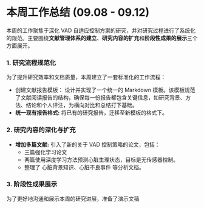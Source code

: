 # 本周工作总结 (09.08 - 09.12)

本周的工作聚焦于深化 VAD 自适应控制方案的研究，并对研究过程进行了系统化的规范。主要围绕**文献管理体系的建立**、**研究内容的扩充**和**阶段性成果的展示**三个方面展开。

### 1. 研究流程规范化

为了提升研究效率和文档质量，本周建立了一套标准化的工作流程：

- 创建文献报告模板： 设计并实现了一个统一的 Markdown 模板。该模板规范了文献阅读报告的结构，确保每一份报告都包含关键信息，如研究背景、方法、结论和个人评注，为横向对比和总结打下基础。
- **统一现有报告格式:** 将已有的研究报告，迁移至新模板的格式下。

### 2. 研究内容的深化与扩充

- **增加多篇文献:** 引入了新的关于 VAD 控制策略的论文，包括：
  - 三篇强化学习论文
  - 两篇使用深度学习方法预测心脏生理状态，目标是无传感器控制。
  - 整理了 心脏背景知识、心脏不良事件 等分析文档。

### 3. 阶段性成果展示

为了更好地沟通和展示本周的研究进展，准备了演示文稿